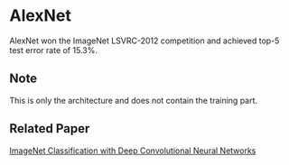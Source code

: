 # AlexNet
AlexNet won the ImageNet LSVRC-2012 competition and achieved top-5 test error rate of 15.3%.

## Note
This is only the architecture and does not contain the training part.

## Related Paper
[ImageNet Classification with Deep Convolutional Neural Networks](https://papers.nips.cc/paper/4824-imagenet-classification-with-deep-convolutional-neural-networks)
